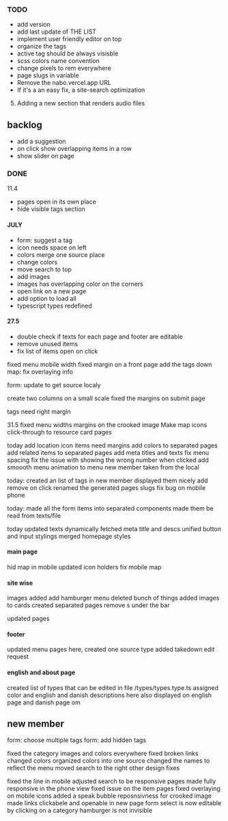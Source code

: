 ### TODO

- add version
- add last update of THE LIST
- implement user friendly editor on top
- organize the tags
- active tag should be always visisble
- scss colors name convention
- change pixels to rem everywhere
- page slugs in variable
- Remove the nabo.vercel.app URL
- If it's a an easy fix, a site-search optimization

5. Adding a new section that renders audio files

## backlog

- add a suggestion
- on click show overlapping items in a row
- show slider on page

### DONE

11.4

- pages open in its own place
- hide visible tags section

#### JULY

- form: suggest a tag
- icon needs space on left
- colors merge one source place
- change colors
- move search to top
- add images
- images has overlapping color on the corners
- open link on a new page
- add option to load all
- typescript types redefined

#### 27.5

- double check if texts for each page and footer are editable
- remove unused items
- fix list of items open on click

fixed menu mobile width
fixed margin on a front page
add the tags down
map: fix overlaying info

form: update to get source localy

create two columns on a small scale
fixed the margins on submit page

tags need right margin

31.5
fixed menu widths
margins on the crooked image
Make map icons click-through to resource card pages

today
add location icon
items need margins
add colors to separated pages
add related items to separated pages
add meta titles and texts
fix menu spacing
fix the issue with showing the wrong number when clicked
add smoooth menu animation to menu
new member taken from the local

today:
created an list of tags in new member
displayed them nicely
add remove on click
renamed the generated pages slugs
fix bug on mobile phone

today:
made all the form items into separated components
made them be read from texts/file

today
updated texts
dynamically fetched meta title and descs
unified button and input stylings
merged homepage styles

#### main page

hid map in mobile
updated icon holders
fix mobile map

#### site wise

images added
add hamburger menu
deleted bunch of things
added images to cards
created separated pages
remove s under the bar

updated pages

#### footer

updated menu pages here, created one source type
added takedown edit request

#### english and about page

created list of types that can be edited in file /types/types.type.ts
assigned color and english and danish descriptions here
also displayed on english page and danish page om

## new member

form: choose multiple tags
form: add hidden tags

fixed the category images and colors everywhere
fixed broken links
changed colors
organized colors into one source
changed the names to reflect the menu
moved search to the right
other design fixes

fixed the line in mobile
adjusted search to be responsive
pages made fully responsive in the phone view
fixed issue on the item pages
fixed overlaying on mobile icons
added a speak bubble
reposnsivness for crooked image
made links clickabele and openable in new page
form select is now editable by clicking on a category
hamburger is not invisible
